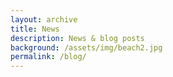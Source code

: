 ```yaml
---
layout: archive
title: News
description: News & blog posts
background: /assets/img/beach2.jpg
permalink: /blog/
---
```


<!-- Content here would shop up above your list of posts -->

